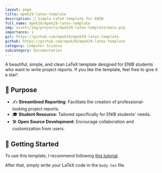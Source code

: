 ```yaml
---
layout: page
title: mpek29-latex-template
description: 📄 Simple LaTeX template for ENIB
full_name: mpek29/mpek29-latex-template
img: assets/img/projects/mpek29-latex-template/main.png
importance: 1
git: https://github.com/mpek29/mpek29-latex-template
github: https://github.com/mpek29/mpek29-latex-template
category: Computer Science
subcategory: Documentation
---
```



A beautiful, simple, and clean LaTeX template designed for ENIB students who want to write project reports. If you like the template, feel free to give it a star!

## 🎯 Purpose

- ✍️ **Streamlined Reporting**: Facilitate the creation of professional-looking project reports.
- 🎓 **Student Resource**: Tailored specifically for ENIB students' needs.
- 🛠️ **Open Source Development**: Encourage collaboration and customization from users.

## 📝 Getting Started

To use this template, I recommend following [this tutorial](https://florianpasco.com/learning/innovation/use_template_sharelatex/). 

After that, simply write your LaTeX code in the `body.tex` file.


